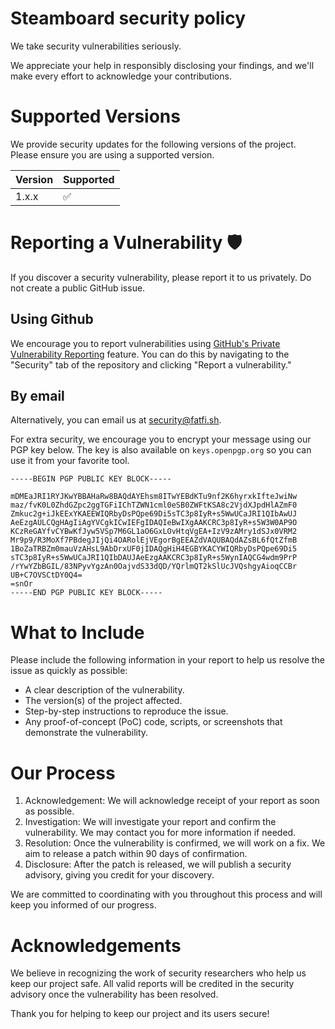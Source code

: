 
# Steamboard security policy
We take security vulnerabilities seriously.

We appreciate your help in responsibly disclosing your findings, and we'll make every effort to acknowledge your contributions.

# Supported Versions
We provide security updates for the following versions of the project. Please ensure you are using a supported version.

| Version | Supported |
| ------- | --------- |
| 1.x.x   | ✅        |

# Reporting a Vulnerability 🛡️
If you discover a security vulnerability, please report it to us privately. Do not create a public GitHub issue.

## Using Github
We encourage you to report vulnerabilities using [GitHub's Private Vulnerability Reporting](https://docs.github.com/en/code-security/security-advisories/guidance-on-reporting-and-writing-information-about-vulnerabilities/privately-reporting-a-security-vulnerability#privately-reporting-a-security-vulnerability) feature. You can do this by navigating to the "Security" tab of the repository and clicking "Report a vulnerability."

## By email
Alternatively, you can email us at security@fatfi.sh.

For extra security, we encourage you to encrypt your message using our PGP key below. The key is also available on `keys.openpgp.org` so you can use it from your favorite tool.

```
-----BEGIN PGP PUBLIC KEY BLOCK-----

mDMEaJRI1RYJKwYBBAHaRw8BAQdAYEhsm8ITwYEBdKTu9nf2K6hyrxkIfteJwiNw
maz/fvK0L0ZhdGZpc2ggTGFiIChTZWN1cml0eSB0ZWFtKSA8c2VjdXJpdHlAZmF0
Zmkuc2g+iJkEExYKAEEWIQRbyDsPQpe69Di5sTC3p8IyR+s5WwUCaJRI1QIbAwUJ
AeEzgAULCQgHAgIiAgYVCgkICwIEFgIDAQIeBwIXgAAKCRC3p8IyR+s5W3W0AP9O
KCzReGAYfvCYBwKfJyw5VSp7M6GL1aO6GxLOvHtqVgEA+IzV9zAMry1dSJx0VRM2
Mr9p9/R3MoXf7PBdegJIjQi4OARolEjVEgorBgEEAZdVAQUBAQdAZsBL6fQtZfmB
1BoZaTRBZm0mauVzAHsL9AbDrxUF0jIDAQgHiH4EGBYKACYWIQRbyDsPQpe69Di5
sTC3p8IyR+s5WwUCaJRI1QIbDAUJAeEzgAAKCRC3p8IyR+s5WynIAQCG4wdm9PrP
/rYwYZbBGIL/83NPyvYgzAn0OajvdS33dQD/YQrlmQT2kSlUcJVQshgyAioqCCBr
UB+C7OVSCtDY0Q4=
=snOr
-----END PGP PUBLIC KEY BLOCK-----
```

# What to Include
Please include the following information in your report to help us resolve the issue as quickly as possible:

- A clear description of the vulnerability.
- The version(s) of the project affected.
- Step-by-step instructions to reproduce the issue.
- Any proof-of-concept (PoC) code, scripts, or screenshots that demonstrate the vulnerability.

# Our Process
1. Acknowledgement: We will acknowledge receipt of your report as soon as possible.
2. Investigation: We will investigate your report and confirm the vulnerability. We may contact you for more information if needed.
3. Resolution: Once the vulnerability is confirmed, we will work on a fix. We aim to release a patch within 90 days of confirmation.
4. Disclosure: After the patch is released, we will publish a security advisory, giving you credit for your discovery.

We are committed to coordinating with you throughout this process and will keep you informed of our progress.

# Acknowledgements
We believe in recognizing the work of security researchers who help us keep our project safe. All valid reports will be credited in the security advisory once the vulnerability has been resolved.

Thank you for helping to keep our project and its users secure!
